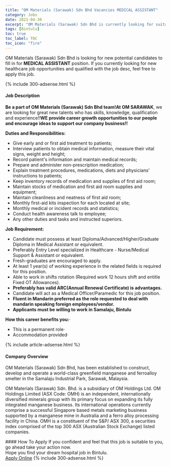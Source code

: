 ```yaml
---
title: "OM Materials (Sarawak) Sdn Bhd Vacancies MEDICAL ASSISTANT" 
category: Jobs 
date: 2021-04-30 
excerpt: "OM Materials (Sarawak) Sdn Bhd is currently looking for suitable person to fill in the MEDICAL ASSISTANT which positioned at Bintulu" 
tags: [Bintulu] 
toc: true 
toc_label: TOC 
toc_icon: "fire" 
--- 
```


<p>OM Materials (Sarawak) Sdn Bhd is looking for new potential candidates to fill in for <b>MEDICAL ASSISTANT</b> position. If you currently looking for new healthcare job opportunities and qualified with the job desc, feel free to apply this job.
</p>{% include 300-adsense.html %} 
<div><div><h4>Job Description</h4></div><div><div><span><div><p><strong>Be a part of OM Materials (Sarawak) Sdn Bhd team!At OM SARAWAK</strong>, we are looking for great new talents who has skills, knowledge, qualification and experience!!<strong>WE provide career growth opportunities to our people and encourage ideas to support our company business!!</strong>&#160;</p><p><strong>Duties and Responsibilities:</strong></p><ul><li>Give early and or first aid treatment to patients;</li><li>Interview patients to obtain medical information, measure their vital signs, weight and height;</li><li>Record patient's information and maintain medical records;</li><li>Prepare and administer non-prescription medication;</li><li>Explain treatment procedures, medications, diets and physicians' instructions to patients;</li><li>Keep inventory records of medication and supplies of first aid room;</li><li>Maintain stocks of medication and first aid room supplies and equipment;</li><li>Maintain cleanliness and neatness of first aid room;</li><li>Monthly first-aid kits inspection for each located at site;</li><li>Monthly medical or incident records and statistics;</li><li>Conduct health awareness talk to employee;</li><li>Any other duties and tasks and instructed superiors.</li></ul><p><strong>Job Requirement:</strong></p><ul><li>Candidate must possess at least Diploma/Advanced/Higher/Graduate Diploma in Medical Assistant or equivalent.</li><li>Preferably Entry Level specialized in Healthcare - Nurse/Medical Support &amp; Assistant or equivalent.</li><li>Fresh-graduates are encouraged to apply.</li><li>At least 1 year(s) of working experience in the related fields is required for this position.</li><li>Able to work in shifts rotation (Required work 12 hours shift and entitle Fixed OT Allowances).</li><li><strong>Preferably has valid ARC(Annual Renewal Certificate) is advantages.</strong></li><li>Candidate will act as a Medical Officer/Paramedic for this job position.</li><li><strong>Fluent in Mandarin preferred as the role requested to deal with mandarin speaking foreign employees/vendor.</strong></li><li><strong>Applicants must be willing to work in Samalaju, Bintulu</strong></li></ul><p><strong>How this career benefits you:</strong>&#183;&#160;&#160;&#160;&#160;&#160;&#160;&#160;&#160;</p><ul><li>This is a permanent role&#183;&#160;&#160;&#160;&#160;&#160;&#160;&#160;&#160;</li><li>Accommodation provided&#183;&#160;&#160;&#160;&#160;&#160;&#160;&#160;&#160;</li></ul></div></span></div></div></div> 
{% include article-adsense.html %} 
<div><div><h4>Company Overview</h4></div><div><div><span><div><p>OM Materials (Sarawak) Sdn Bhd, has been established to construct, develop and operate a world-class greenfield manganese and ferroalloy smelter in the Samalaju Industrial Park, Sarawak, Malaysia.</p><p>OM Materials (Sarawak) Sdn. Bhd. is a subsidiary of OM Holdings Ltd.&#160;OM Holdings Limited (ASX Code: OMH) is an independent, internationally diversified minerals group with its primary focus on expanding its fully integrated manganese business. Its international operations currently comprise a successful Singapore based metals marketing business supported by a manganese mine in Australia and a ferro alloy processing facility in China. OMH is a constituent of the S&amp;P/ ASX 300, a securities index comprised of the top 300 ASX (Australian Stock Exchange) listed companies.</p></div></span></div></div></div> 
#### How To Apply 
If you confident and feel that this job is suitable to you, go ahead take your action now. <br/> 
Hope you find your dream hospital job in Bintulu. <br/> 
<a href="https://www.jobstreet.com.my/en/job/medical-assistant-4537404?jobId=jobstreet-my-job-4537404" class="btn btn--warning" target="_blank" rel="nofollow noopenner">Apply Online</a> 
{% include 300-adsense.html %} 